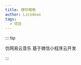 ```yaml
---
title: 哩叩嘚嗷
author: Licodeao
tags:
  - 项目
---
```


::: tip

仿网易云音乐
基于微信小程序云开发

:::

<!-- more -->